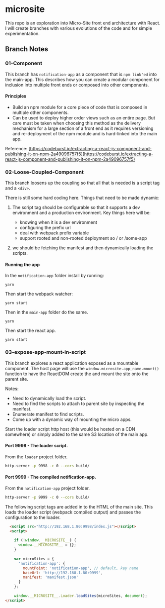 # microsite

This repo is an exploration into Micro-Site front end architecture with React. I will create branches with various evolutions of the code and for simple experimentation.

## Branch Notes

### 01-Component
This branch has `notification-app` as a component that is `npm link'ed` into the main-app. This describes how you can create a modular component for inclusion into multiple front ends or composed into other components.

#### Principles

* Build an npm module for a core piece of code that is composed in multiple other components.
* Can be used to deploy higher order views such as an entire page. But care must be taken when choosing this method as the delivery mechanism for a large section of a front end as it requires versioning and re-deployment of the npm module and is hard-linked into the main app.

Reference: [https://codeburst.io/extracting-a-react-js-component-and-publishing-it-on-npm-2a49096757f5](https://codeburst.io/extracting-a-react-js-component-and-publishing-it-on-npm-2a49096757f5)

### 02-Loose-Coupled-Component

This branch loosens up the coupling so that all that is needed is a script tag and a ```<div>```. 

There is still some hard coding here.  Things that need to be made dynamic:

1. The script tag should be configurable so that it supports a dev environment and a production environment. Key things here will be:
	* knowing when it is a dev environment
	* configuring the prefix url
	* deal with webpack prefix variable
	* support rooted and non-rooted deployment so / or /some-app

2. we should be fetching the manifest and then dynamically loading the scripts.

#### Running the app

In the `notification-app` folder install by running:

```yarn```

Then start the webpack watcher:

```yarn start```

Then in the `main-app` folder do the same.

```yarn```

Then start the react app.

```yarn start```

### 03-expose-app-mount-in-script

This branch explores a react application exposed as a mountable component. The host page will use the `window.microsite.app_name.mount()` function to have the ReactDOM create the and mount the site onto the parent site.

Notes:

* Need to dynamically load the script.
* Need to find the scripts to attach to parent site by inspecting the manifest.
* Enumerate manifest to find scripts.
* Come up with a dynamic way of mounting the micro apps.

Start the loader script http host (this would be hosted on a CDN somewhere) or simply added to the same S3 location of the main app.

#### Port 9998 - The loader script.

From the `loader` project folder.

```sh
http-server -p 9998 -c 0 --cors build/
```

#### Port 9999 - The compiled notification-app.

From the `notification-app` project folder.

```sh
http-server -p 9999 -c 0 --cors build/
```

The following script tags are added in to the HTML of the main site.  This loads the loader script (webpack compiled output) and passes the configuration to the loader.

```html
  <script src="http://192.168.1.80:9998/index.js"></script>
  <script>
  
    if (!window.__MICROSITE__) {
      window.__MICROSITE__ = {};
    }
  
    var microSites = {
      'notification-app': {
        mountPoint: 'notification-app', // default, key name
        baseUrl: 'http://192.168.1.80:9999',
        manifest: 'manifest.json'
      }
    };
  
    window.__MICROSITE__.Loader.loadSites(microSites, document);
</script>
```

